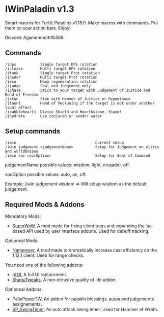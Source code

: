 # IWinPaladin v1.3

Smart macros for Turtle Paladins v1.18.0. Make macros with commands. Put them on your action bars. Enjoy!

Discord: Agamemnoth#5566

## Commands

    /idps           Single target DPS rotation
    /icleave        Multi target DPS rotation
    /itank          Single target Prot rotation
    /ihodor         Multi target Prot rotation
    /ieco           Mana regeneration rotation
    /ijudge         Seal and Judgement only
    /ichase         Stick to your target with Judgement of Justice and Hand of Freedom
    /istun          Stun with Hammer of Justice or Repentance
    /itaunt         Hand of Reckoning if the target is not under another taunt effect
    /ibubblehearth  Divine Shield and Hearthstone. Shame!
    /ihydrate       Use conjured or vendor water

## Setup commands

    /iwin                                    Current setup
    /iwin judgement <judgementName>          Setup for Judgement on elites and worldbosses
    /iwin soc <socOption>                    Setup for Seal of Command

judgementName possible values: wisdom, light, crusader, off.

socOption possible values: auto, on, off.

Example: /iwin judgement wisdom
=> Will setup wisdom as the default judgement.

## Required Mods & Addons

Mandatory Mods:
* [SuperWoW](https://github.com/balakethelock/SuperWoW/), A mod made for fixing client bugs and expanding the lua-based API used by user interface addons. Used for debuff tracking.

Optionnal Mods:
* [Nampower](https://github.com/pepopo978/nampower/), A mod made to dramatically increase cast efficiency on the 1.12.1 client. Used for range checks.

You need one of the following addons:
* [pfUI](https://shagu.org/pfUI/), A full UI replacement.
* [ShaguTweaks](https://shagu.org/ShaguTweaks/), A non-intrusive quality of life addon.

Optionnal Addons:
* [PallyPowerTW](https://github.com/ivanovlk/PallyPowerTW/), An addon for paladin blessings, auras and judgements assignements.
* [SP_SwingTimer](https://github.com/Profiler781/SP_SwingTimer), An auto attack swing timer. Used for Hammer of Wrath.